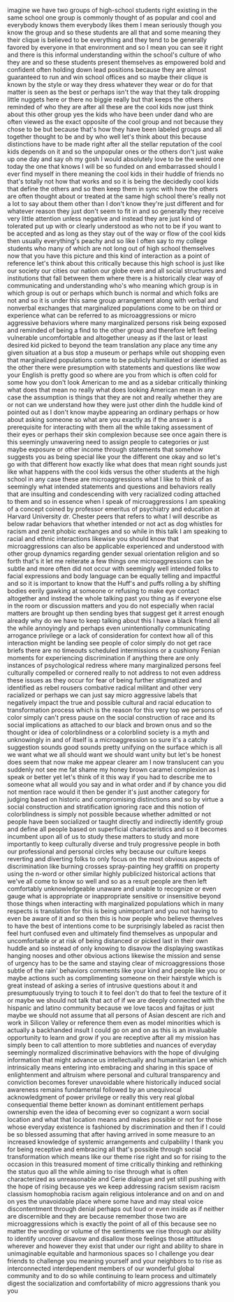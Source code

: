 
imagine we have two groups of
high-school students right existing in
the same school
one group is commonly thought of as
popular and cool and everybody knows
them everybody likes them
I mean seriously though you know the
group and so these students are all that
and some meaning they their clique is
believed to be everything and they tend
to be generally favored by everyone in
that environment and so I mean you can
see it right and there is this informal
understanding within the school&#39;s
culture of who they are and so these
students present themselves as empowered
bold and confident often holding down
lead positions because they are almost
guaranteed to run and win school offices
and so maybe their clique is known by
the style or way they dress whatever
they wear or do for that matter is seen
as the best or perhaps isn&#39;t the way
that they talk dropping little nuggets
here or there no biggie really but that
keeps the others reminded of who they
are after all these are the cool kids
now just think about this other group
yes the kids who have been under dand
who are often viewed as the exact
opposite of the cool group and not
because they chose to be but because
that&#39;s how they have been labeled groups
and all together thought to be and by
who well let&#39;s think about this because
distinctions have to be made right after
all the stellar reputation of the cool
kids depends on it and so the unpopular
ones or the others don&#39;t just wake up
one day and say
oh my gosh I would absolutely love to be
the weird one today the one that knows I
will be so funded on and embarrassed
should I ever find myself in there
meaning the cool kids in their huddle of
friends no that&#39;s totally not how that
works and so it is being the decidedly
cool kids that define the others and so
then keep them in sync with how the
others are often thought about or
treated at the same high school there&#39;s
really not a lot to say about them other
than I don&#39;t know they&#39;re just different
and for whatever reason they just don&#39;t
seem to fit in and so generally they
receive very little attention unless
negative and instead they are just kind
of tolerated put up with or clearly
understood as who not to be if you want
to be accepted and as long as they stay
out of the way or flow of the cool kids
then usually everything&#39;s peachy and so
like I often say to my college students
who many of which are not long out of
high school themselves now that you have
this picture and this kind of
interaction as a point of reference
let&#39;s think about this critically
because this high school is just like
our society our cities our nation our
globe even and all social structures and
institutions that fall between them
where there is a historically clear way
of communicating and understanding who&#39;s
who
meaning which group is in which group is
out or perhaps which bunch is normal and
which folks are not and so it is under
this same group arrangement along with
verbal and nonverbal exchanges that
marginalized populations come to be on
third or experience what can be referred
to as microaggressions or micro
aggressive behaviors where many
marginalized persons risk being exposed
and reminded of being a
find to the other group and therefore
left feeling vulnerable uncomfortable
and altogether uneasy as if the last or
least desired kid picked to beyond the
team translation any place any time any
given situation at a bus stop a museum
or perhaps while out shopping even that
marginalized populations come to be
publicly humiliated or identified as the
other there were presumption with
statements and questions like wow your
English is pretty good so where are you
from which is often cold for some how
you don&#39;t look American to me and as a
sidebar critically thinking what does
that mean no really what does looking
American mean in any case the assumption
is things that they are not and really
whether they are or not can we
understand how they were just other dinh
the huddle kind of pointed out as I
don&#39;t know maybe appearing an ordinary
perhaps or how about asking someone so
what are you exactly as if the answer is
a prerequisite for interacting with them
all the while taking assessment of their
eyes or perhaps their skin complexion
because see once again there is this
seemingly unwavering need to assign
people to categories or just maybe
exposure or other income through
statements that somehow suggests you as
being special like your the different
one
okay and so let&#39;s go with that different
how exactly like what does that mean
right sounds just like what happens with
the cool kids
versus the other students at the high
school in any case these are
microaggressions what I like to think of
as seemingly what
intended statements and questions and
behaviors really that are insulting and
condescending with very racialized
coding attached to them and so in
essence when I speak of microaggressions
I am speaking of a concept coined by
professor emeritus of psychiatry and
education at Harvard University dr.
Chester peers that refers to what I will
describe as below radar behaviors that
whether intended or not act as dog
whistles for racism and zenit phobic
exchanges and so while in this talk I am
speaking to racial and ethnic
interactions likewise you should know
that microaggressions can also be
applicable experienced and understood
with other group dynamics regarding
gender sexual orientation religion and
so forth that&#39;s it
let me reiterate a few things one
microaggressions can be subtle and more
often did not occur with seemingly well
intended folks to facial expressions and
body language can be equally telling and
impactful and so it is important to know
that the Huff&#39;s and puffs rolling a by
shifting bodies eerily gawking at
someone or refusing to make eye contact
altogether and instead the whole talking
past you thing as if everyone else in
the room or discussion matters and you
do not especially when racial matters
are brought up then sending byes that
suggest get it arrest enough already
why do we have to keep talking about
this I have a black friend
all the while annoyingly and perhaps
even unintentionally communicating
arrogance privilege or a lack of
consideration for context how all of
this interaction might be landing see
people of color simply do not get race
briefs there are no timeouts scheduled
intermissions or a cushiony
Fenian moments for experiencing
discrimination if anything there are
only instances of psychological redress
where many marginalized persons feel
culturally compelled or cornered really
to not address to not even address these
issues as they occur for fear of being
further stigmatized and identified as
rebel rousers combative radical militant
and other very racialized or perhaps we
can just say micro aggressive labels
that negatively impact the true and
possible cultural and racial education
to transformation process which is the
reason for this very top we persons of
color simply can&#39;t press pause on the
social construction of race and its
social implications as attached to our
black and brown onus and so the thought
or idea of colorblindness or a
colorblind society is a myth and
unknowingly in and of itself is a
microaggression so sure it&#39;s a catchy
suggestion sounds good sounds pretty
unifying on the surface which is all we
want what we all should want we should
want unity but let&#39;s be honest does seem
that now make me appear clearer am I now
translucent can you suddenly not see me
fat shame my honey brown caramel
complexion as I speak or better yet
let&#39;s think of it this way if you had to
describe me to someone what all would
you say and in what order
and if by chance you did not mention
race would it then be gender it&#39;s just
another category for judging based on
historic and compromising distinctions
and so by virtue a social construction
and stratification ignoring race and
this notion of colorblindness is simply
not possible because whether admitted or
not people have been socialized or
taught directly and indirectly
identify group and define all people
based on superficial characteristics and
so it becomes incumbent upon all of us
to study these matters to study and more
importantly to keep culturally diverse
and truly progressive people in both our
professional and personal circles why
because our culture keeps reverting and
diverting folks to only focus on the
most obvious aspects of discrimination
like burning crosses spray-painting hey
graffiti on property using the n-word or
other similar highly publicized
historical actions that we&#39;ve all come
to know so well and so as a result
people are then left comfortably
unknowledgeable
unaware and unable to recognize or even
gauge what is appropriate or
inappropriate sensitive or insensitive
beyond those things when interacting
with marginalized populations which in
many respects is translation for this is
being unimportant and you not having to
even be aware of it and so then this is
how people who believe themselves to
have the best of intentions come to be
surprisingly labeled as racist then feel
hurt confused even and ultimately find
themselves as unpopular and
uncomfortable or at risk of being
distanced or picked last in their own
huddle and so instead of only knowing to
disavow the displaying swastikas hanging
nooses and other obvious actions
likewise the mission and sense of
urgency has to be the same and staying
clear of microaggressions those subtle
of the rain&#39; behaviors comments like
your kind and people like you or maybe
actions such as complimenting someone on
their hairstyle which is great instead
of asking a series of intrusive
questions about it and presumptuously
trying to touch it to feel don&#39;t do that
to feel the texture of it or maybe we
should not talk that act of if we are
deeply connected with the
hispanic and latino community because we
love tacos and fajitas or just maybe we
should not assume that all persons of
Asian descent are rich and work in
Silicon Valley or reference them even as
model minorities which is actually a
backhanded insult I could go on and on
as this is an invaluable opportunity to
learn and grow if you are receptive
after all my mission has simply been to
call attention to more subtleties and
nuances of everyday seemingly normalized
discriminative behaviors with the hope
of divulging information that might
advance us intellectually and
humanitarian Lee which intrinsically
means entering into embracing and
sharing in this space of enlightenment
and altruism where personal and cultural
transparency and conviction becomes
forever unavoidable where historically
induced social awareness remains
fundamental followed by an unequivocal
acknowledgment of power privilege or
really this very real global
consequential theme better known as
dominant entitlement perhaps ownership
even the idea of becoming ever so
cognizant a worn social location and
what that location means and makes
possible or not for those whose everyday
existence is fashioned by discrimination
and then if I could be so blessed
assuming that after having arrived in
some measure to an increased knowledge
of systemic arrangements and culpability
I thank you for being receptive and
embracing all that&#39;s possible through
social transformation which means like
our theme rise right and so for rising
to the occasion in this treasured moment
of time critically thinking and
rethinking the status quo all the while
aiming to rise through what is often
characterized as unreasonable and
Cerie dialogue and yet still pushing
with the hope of rising because yes we
keep addressing racism sexism racism
classism homophobia racism again
religious intolerance and on and on and
on yes the unavoidable place where some
have and may steal voice discontentment
through denial
perhaps out loud or even inside as if
neither are discernible and they are
because remember those two are
microaggressions which is exactly the
point of all of this because see no
matter the wording or volume of the
sentiments we rise through our ability
to identify uncover disavow and disallow
those feelings those attitudes wherever
and however they exist that under our
right and ability to share in
unimaginable equitable and harmonious
spaces so I challenge you dear friends
to challenge you
meaning yourself and your neighbors to
to rise as interconnected interdependent
members of our wonderful global
community and to do so while continuing
to learn process and ultimately digest
the socialization and comfortability of
micro aggressions thank you
you
